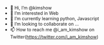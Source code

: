 - 👋 Hi, I’m @kimshow
- 👀 I’m interested in Web
- 🌱 I’m currently learning python, Javascript
- 💞️ I’m looking to collaborate on ...
- 📫 How to reach me @i_am_kimshow on Twitter(https://twitter.com/i_am_kimshow)

<!---
kimshow/kimshow is a ✨ special ✨ repository because its `README.md` (this file) appears on your GitHub profile.
You can click the Preview link to take a look at your changes.
--->
